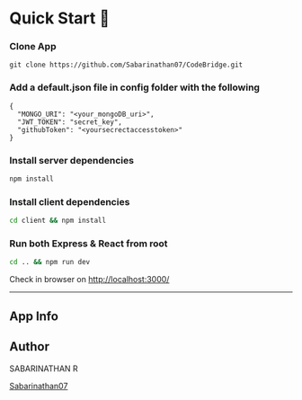# Quick Start 🚀

### Clone App

```
git clone https://github.com/Sabarinathan07/CodeBridge.git
```

### Add a default.json file in config folder with the following

```
{
  "MONGO_URI": "<your_mongoDB_uri>",
  "JWT_TOKEN": "secret_key",
  "githubToken": "<yoursecrectaccesstoken>"
}
```

### Install server dependencies

```bash
npm install
```

### Install client dependencies

```bash
cd client && npm install
```

### Run both Express & React from root

```bash
cd .. && npm run dev
```

Check in browser on [http://localhost:3000/](http://localhost:3000/)

---

## App Info

## Author

SABARINATHAN R

[Sabarinathan07](https://github.com/Sabarinathan07)



